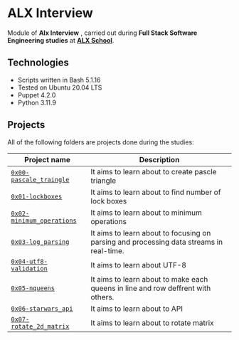 # ALX Interview

Module of **Alx Interview** , carried out during **Full Stack Software Engineering studies** at **[ALX School](https://www.alxafrica.com/)**.

## Technologies
* Scripts written in Bash 5.1.16
* Tested on Ubuntu 20.04 LTS
* Puppet 4.2.0
* Python 3.11.9

## Projects
All of the following folders are projects done during the studies:

| Project name | Description |
| ------------ | ----------- |
| [`0x00-pascale_traingle`](https://github.com/AMGHNOUSS/alx-interview/tree/master/0x00-pascal_triangle) | It aims to learn about to create pascle triangle |
| [`0x01-lockboxes`](https://github.com/AMGHNOUSS/alx-interview/tree/master/0x01-lockboxes) | It aims to learn about to find number of lock boxes |
| [`0x02-minimum_operations`](https://github.com/AMGHNOUSS/alx-interview/tree/master/0x02-minimum_operations) | It aims to learn about to minimum operations|
| [`0x03-log_parsing`](https://github.com/AMGHNOUSS/alx-interview/tree/master/0x03-log_parsing) | It aims to learn about to focusing on parsing and processing data streams in real-time. |
| [`0x04-utf8-validation`](https://github.com/AMGHNOUSS/alx-interview/tree/master/0x04-utf8-validation) | It aims to learn about UTF-8 |
| [`0x05-nqueens`](https://github.com/AMGHNOUSS/alx-interview/tree/master/0x05-nqueens) | It aims to learn about to make each queens in line and row deffrent with others. |
| [`0x06-starwars_api`](https://github.com/AMGHNOUSS/alx-interview/tree/master/0x06-starwars_api) | It aims to learn about to API |
| [`0x07-rotate_2d_matrix`](https://github.com/AMGHNOUSS/alx-interview/tree/master/0x07-rotate_2d_matrix) | It aims to learn about to rotate matrix |